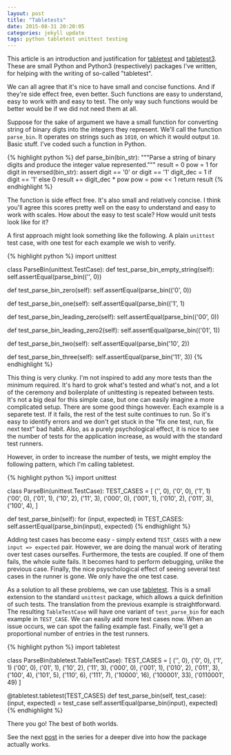 ```yaml
---
layout: post
title: "Tabletests"
date: 2015-08-31 20:20:05
categories: jekyll update
tags: python tabletest unittest testing
---
```

This article is an introduction and justification for [tabletest][tabletest] and [tabletest3][tabletest3]. These are small Python and Python3 (respectively) packages I've written, for helping with the writing of so-called "tabletest".

We can all agree that it's nice to have small and concise functions. And if they're side effect free, even better. Such functions are easy to understand, easy to work with and easy to test. The only way such functions would be better would be if we did not need them at all.

Suppose for the sake of argument we have a small function for converting string of binary digts into the integers they represent. We'll call the function `parse_bin`. It operates on strings such as `1010`, on which it would output `10`. Basic stuff. I've coded such a function in Python.

{% highlight python %}
def parse_bin(bin_str):
  """Parse a string of binary digits and produce the integer value represented."""
  result = 0
  pow = 1
  for digit in reversed(bin_str):
    assert digit == '0' or digit == '1'
    digit_dec = 1 if digit == '1' else 0
    result += digit_dec * pow
    pow = pow << 1
  return result
{% endhighlight %}

The function is side effect free. It's also small and relatively concise. I think you'll agree this scores pretty well on the easy to understand and easy to work with scales. How about the easy to test scale? How would unit tests look like for it?

A first approach might look something like the following. A plain `unittest` test case, with one test for each example we wish to verify.

{% highlight python %}
import unittest

class ParseBin(unittest.TestCase):
  def test_parse_bin_empty_string(self):
    self.assertEqual(parse_bin(('', 0))

  def test_parse_bin_zero(self):
    self.assertEqual(parse_bin(('0', 0))

  def test_parse_bin_one(self):
    self.assertEqual(parse_bin(('1', 1)

  def test_parse_bin_leading_zero(self):
    self.assertEqual(parse_bin(('00', 0))

  def test_parse_bin_leading_zero2(self):
    self.assertEqual(parse_bin(('01', 1))

  def test_parse_bin_two(self):
    self.assertEqual(parse_bin('10', 2))

  def test_parse_bin_three(self):
    self.assertEqual(parse_bin('11', 3))
{% endhighlight %}

This thing is very clunky. I'm not inspired to add any more tests than the minimum required. It's hard to grok what's tested and what's not, and a lot of the ceremony and boilerplate of unittesting is repeated between tests. It's not a big deal for this simple case, but one can easily imagine a more complicated setup. There are some good things however. Each example is a separete test. If it fails, the rest of the test suite continues to run. So it's easy to identify errors and we don't get stuck in the "fix one test, run, fix next text" bad habit. Also, as a purely psychological effect, it is nice to see the number of tests for the application increase, as would with the standard test runners.

However, in order to increase the number of tests, we might employ the following pattern, which I'm calling tabletest.

{% highlight python %}
import unittest

class ParseBin(unittest.TestCase):
  TEST_CASES = [
    ('', 0),
    ('0', 0),
    ('1', 1)
    ('00', 0),
    ('01', 1),
    ('10', 2),
    ('11', 3),
    ('000', 0),
    ('001', 1),
    ('010', 2),
    ('011', 3),
    ('100', 4),
    ]

  def test_parse_bin(self):
    for (input, expected) in TEST_CASES:
      self.assertEqual(parse_bin(input), expected)
{% endhighlight %}

Adding test cases has become easy - simply extend `TEST_CASES` with a new `input => expected` pair. However, we are doing the manual work of iterating over test cases ourselfes. Furthermore, the tests are coupled. If one of them fails, the whole suite fails. It becomes hard to perform debugging, unlike the previous case. Finally, the nice psyschological effect of seeing several test cases in the runner is gone. We only have the one test case.

As a solution to all these problems, we can use [tabletest][tabletest]. This is a small extension to the standard `unittest` package, which allows a quick definition of such tests. The translation from the previous example is straightforward. The resulting `TableTestCase` will have one variant of `test_parse_bin` for each example in `TEST_CASE`. We can easily add more test cases now. When an issue occurs, we can spot the failing example fast. Finally, we'll get a proportional number of entries in the test runners.

{% highlight python %}
import tabletest

class ParseBin(tabletest.TableTestCase):
  TEST_CASES = [
    ('', 0),
    ('0', 0),
    ('1', 1)
    ('00', 0),
    ('01', 1),
    ('10', 2),
    ('11', 3),
    ('000', 0),
    ('001', 1),
    ('010', 2),
    ('011', 3),
    ('100', 4),
    ('101', 5),
    ('110', 6),
    ('111', 7),
    ('10000', 16),
    ('100001', 33),
    ('0110001', 49)
    ]

  @tabletest.tabletest(TEST_CASES)
  def test_parse_bin(self, test_case):
    (input, expected) = test_case
    self.assertEqual(parse_bin(input), expected)
{% endhighlight %}

There you go! The best of both worlds.

See the next [post][tabletests] in the series for a deeper dive into how the package actually works.

[tabletest]: https://github.com/horia141/tabletest
[tabletest3]: https://github.com/horia141/tabletest3
[tabletests]: /jekyll/update/2015/08/31/tabletests.html